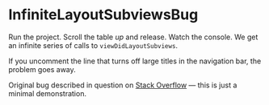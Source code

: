 # InfiniteLayoutSubviewsBug

Run the project. Scroll the table _up_ and release. Watch the console. We get an infinite series of calls to `viewDidLayoutSubviews`.

If you uncomment the line that turns off large titles in the navigation bar, the problem goes away.

Original bug described in question on [Stack Overflow](https://stackoverflow.com/questions/47912392/viewdidlayoutsubviews-stuck-in-infinite-loop-for-blank-method) — this is just a minimal demonstration.
